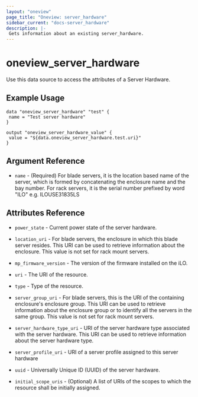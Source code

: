 ```yaml
---
layout: "oneview"
page_title: "Oneview: server_hardware"
sidebar_current: "docs-server_hardware"
description: |-
 Gets information about an existing server_hardware.
---
```


# oneview\_server_hardware

Use this data source to access the attributes of a Server Hardware.

## Example Usage

```hcl
data "oneview_server_hardware" "test" {
 name = "Test server hardware"
}

output "oneview_server_hardware_value" {
 value = "${data.oneview_server_hardware.test.uri}"
}
```

## Argument Reference

* `name` - (Required) For blade servers, it is the location based name of the server, which is formed by concatenating the enclosure name and the bay number. For rack servers, it is the serial number prefixed by word "ILO" e.g. ILOUSE31835LS

## Attributes Reference

* `power_state` - Current power state of the server hardware.

* `location_uri` - For blade servers, the enclosure in which this blade server resides. This URI can be used to retrieve information about the enclosure. This value is not set for rack mount servers.

* `mp_firmware_version` - The version of the firmware installed on the iLO.

* `uri` - The URI of the resource.

* `type` - Type of the resource.

* `server_group_uri` - For blade servers, this is the URI of the containing enclosure's enclosure group. This URI can be used to retrieve information about the enclosure group or to identify all the servers in the same group. This value is not set for rack mount servers.

* `server_hardware_type_uri` - URI of the server hardware type associated with the server hardware. This URI can be used to retrieve information about the server hardware type. 

* `server_profile_uri` - URI of a server profile assigned to this server hardware

* `uuid` - Universally Unique ID (UUID) of the server hardware.

* `initial_scope_uris` - (Optional) A list of URIs of the scopes to which the resource shall be initially assigned.
